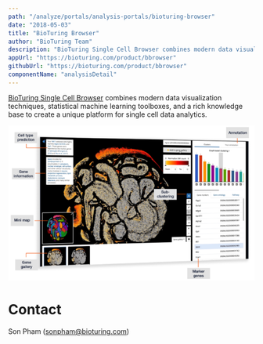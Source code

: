 ```yaml
---
path: "/analyze/portals/analysis-portals/bioturing-browser"
date: "2018-05-03"
title: "BioTuring Browser"
author: "BioTuring Team"
description: "BioTuring Single Cell Browser combines modern data visualization techniques, statistical machine learning toolboxes, and a rich knowledge base to create a unique platform for single cell data analytics."
appUrl: "https://bioturing.com/product/bbrowser"
githubUrl: "https://bioturing.com/product/bbrowser"
componentName: "analysisDetail"
---
```


[BioTuring Single Cell Browser](https://bioturing.com/product/bbrowser) combines modern data visualization techniques, statistical machine learning toolboxes, and a rich knowledge base to create a unique platform for single cell data analytics.

<a href="https://bioturing.com/product/bbrowser" target="_blank">
  <img src="../_images/portals/bioturing-browser.png" width=800/>
</a>

# Contact
Son Pham (<a href="mailto://sonpham@bioturing.com">sonpham@bioturing.com</a>)
